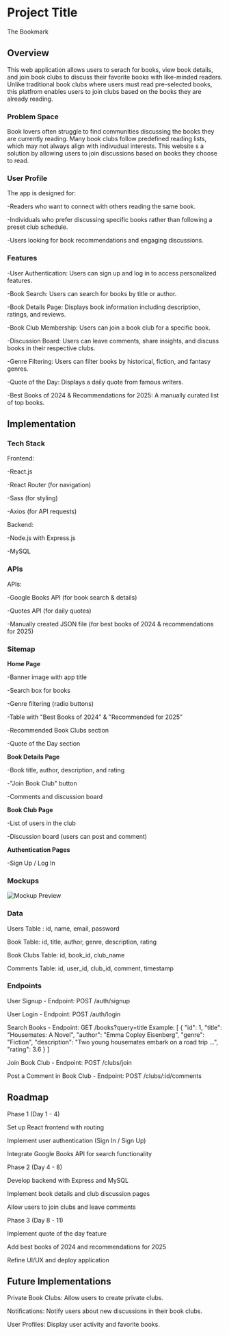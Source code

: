 # Project Title

The Bookmark

## Overview

This web application allows users to serach for books, view book details, and join book clubs to discuss their favorite books with like-minded readers. Unlike traditional book clubs where users must read pre-selected books, this platfrom enables users to join clubs based on the books they are already reading.

### Problem Space

Book lovers often struggle to find communities discussing the books they are currently reading. Many book clubs follow predefined reading lists, which may not always align with indivudual interests. This website s a solution by allowing users to join discussions based on books they choose to read.

### User Profile

The app is designed for:

-Readers who want to connect with others reading the same book.

-Individuals who prefer discussing specific books rather than following a preset club schedule.

-Users looking for book recommendations and engaging discussions.

### Features

-User Authentication: Users can sign up and log in to access personalized features.

-Book Search: Users can search for books by title or author.

-Book Details Page: Displays book information including description, ratings, and reviews.

-Book Club Membership: Users can join a book club for a specific book.

-Discussion Board: Users can leave comments, share insights, and discuss books in their respective clubs.

-Genre Filtering: Users can filter books by historical, fiction, and fantasy genres.

-Quote of the Day: Displays a daily quote from famous writers.

-Best Books of 2024 & Recommendations for 2025: A manually curated list of top books.

## Implementation

### Tech Stack

Frontend:

-React.js

-React Router (for navigation)

-Sass (for styling)

-Axios (for API requests)

Backend:

-Node.js with Express.js

-MySQL

### APIs

APIs:

-Google Books API (for book search & details)

-Quotes API (for daily quotes)

-Manually created JSON file (for best books of 2024 & recommendations for 2025)

### Sitemap

**Home Page**

-Banner image with app title

-Search box for books

-Genre filtering (radio buttons)

-Table with "Best Books of 2024" & "Recommended for 2025"

-Recommended Book Clubs section

-Quote of the Day section

**Book Details Page**

-Book title, author, description, and rating

-"Join Book Club" button

-Comments and discussion board

**Book Club Page**

-List of users in the club

-Discussion board (users can post and comment)

**Authentication Pages**

-Sign Up / Log In

### Mockups

![Mockup Preview](public/images/mock-up.png)

### Data

Users Table : id, name, email, password

Book Table: id, title, author, genre, description, rating

Book Clubs Table: id, book_id, club_name

Comments Table: id, user_id, club_id, comment, timestamp

### Endpoints

User Signup - Endpoint: POST /auth/signup

User Login - Endpoint: POST /auth/login

Search Books - Endpoint: GET /books?query=title
Example: [
{
"id": 1,
"title": "Housemates: A Novel",
"author": "Emma Copley Eisenberg",
"genre": "Fiction",
"description": "Two young housemates embark on a road trip ...",
"rating": 3.6
}
]

Join Book Club - Endpoint: POST /clubs/join

Post a Comment in Book Club - Endpoint: POST /clubs/:id/comments

## Roadmap

Phase 1 (Day 1 - 4)

Set up React frontend with routing

Implement user authentication (Sign In / Sign Up)

Integrate Google Books API for search functionality

Phase 2 (Day 4 - 8)

Develop backend with Express and MySQL

Implement book details and club discussion pages

Allow users to join clubs and leave comments

Phase 3 (Day 8 - 11)

Implement quote of the day feature

Add best books of 2024 and recommendations for 2025

Refine UI/UX and deploy application

## Future Implementations

Private Book Clubs: Allow users to create private clubs.

Notifications: Notify users about new discussions in their book clubs.

User Profiles: Display user activity and favorite books.
